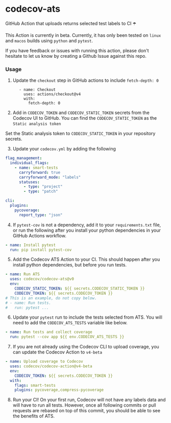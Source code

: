 # codecov-ats
GitHub Action that uploads returns selected test labels to CI ☂️

This Action is currently in beta. Currently, it has only been tested on `linux` and `macos` builds using `python` and `pytest`.

If you have feedback or issues with running this action, please don't hesitate to let us know by creating a Github Issue against this repo.

### Usage
1. Update the `checkout` step in GitHub actions to include `fetch-depth: 0`

```
      - name: Checkout
        uses: actions/checkout@v4
        with:
          fetch-depth: 0
```

2. Add in `CODECOV_TOKEN` and `CODECOV_STATIC_TOKEN` secrets from the Codecov UI to GitHub.
You can find the `CODECOV_STATIC_TOKEN` as the `Static analysis token`

Set the Static analysis token to `CODECOV_STATIC_TOKEN` in your repository secrets.

3. Update your `codecov.yml` by adding the following

```yaml
flag_management:
  individual_flags:
    - name: smart-tests
      carryforward: true
      carryforward_mode: "labels"
      statuses:
        - type: "project"
        - type: "patch"

cli:
  plugins:
    pycoverage:
      report_type: "json"
```

4. If `pytest-cov` is not a dependency, add it to your `requirements.txt` file, or run the following after you install your python dependencies in your GitHub Actions workflow.

```yaml
- name: Install pytest
  run: pip install pytest-cov
```

5. Add the Codecov ATS Action to your CI. This should happen after you install python dependencies, but before you run tests.

```yaml
- name: Run ATS
  uses: codecov/codecov-ats@v0
  env:
    CODECOV_STATIC_TOKEN: ${{ secrets.CODECOV_STATIC_TOKEN }}
    CODECOV_TOKEN: ${{ secrets.CODECOV_TOKEN }}
# This is an example, do not copy below.
# - name: Run tests.
#   run: pytest ...
```

6. Update your `pytest` run to include the tests selected from ATS. You will need to add the `CODECOV_ATS_TESTS` variable like below.

```yaml
- name: Run tests and collect coverage
  run: pytest --cov app ${{ env.CODECOV_ATS_TESTS }}
```

7. If you are not already using the Codecov CLI to upload coverage, you can update the Codecov Action to `v4-beta`

```yaml
- name: Upload coverage to Codecov
  uses: codecov/codecov-action@v4-beta
  env:
    CODECOV_TOKEN: ${{ secrets.CODECOV_TOKEN }}
  with:
    flags: smart-tests
    plugins: pycoverage,compress-pycoverage
```

8. Run your CI! On your first run, Codecov will not have any labels data and will have to run all tests. However, once all following commits or pull requests are rebased on top of this commit, you should be able to see the benefits of ATS.
